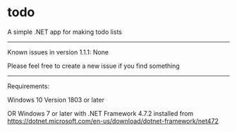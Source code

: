 # todo
A simple .NET app for making todo lists

-------------------------------------------------------------------------------

Known issues in version 1.1.1:
None

Please feel free to create a new issue if you find something

-------------------------------------------------------------------------------

Requirements:

Windows 10 Version 1803 or later

OR Windows 7 or later with .NET Framework 4.7.2 installed from https://dotnet.microsoft.com/en-us/download/dotnet-framework/net472
